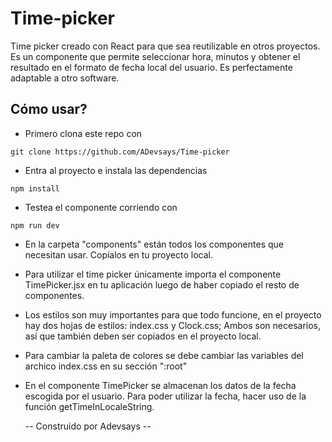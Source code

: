 # Time-picker
Time picker creado con React para que sea reutilizable en otros proyectos. 
Es un componente que permite seleccionar hora, minutos y obtener el resultado en el formato de fecha local del usuario. 
Es perfectamente adaptable a otro software.

## Cómo usar?

- Primero clona este repo con 
```
git clone https://github.com/ADevsays/Time-picker
```
- Entra al proyecto e instala las dependencias

```
npm install
```
- Testea el componente corriendo con
```
npm run dev
```
- En la carpeta "components" están todos los componentes que necesitan usar. Copíalos en tu proyecto local.
- Para utilizar el time picker únicamente importa el componente TimePicker.jsx en tu aplicación luego de haber copiado el resto de componentes.
- Los estilos son muy importantes para que todo funcione, en el proyecto hay dos hojas de estilos: index.css y Clock.css; Ambos son necesarios, así que también deben ser copiados en el proyecto local.
- Para cambiar la paleta de colores se debe cambiar las variables del archico index.css en su sección ":root"
- En el componente TimePicker se almacenan los datos de la fecha escogida por el usuario. Para poder utilizar la fecha, hacer uso de la función getTimeInLocaleString.


  -- Construido por Adevsays --
  
  
